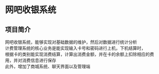 # 网吧收银系统  
## 项目简介  
网吧收银系统，能够实现对基础数据的维护，然后对数据进行统计分析  
计费管理系统的核心业务是能实现输入卡号和密码进行上机，下机结算时，  
根据卡的类别能实现消费结算，计算出消费金额，并在卡的余额上扣除相应的费用，并对消费信息进行保存    
此外，增加了商城系统、聊天界面以及管理端

